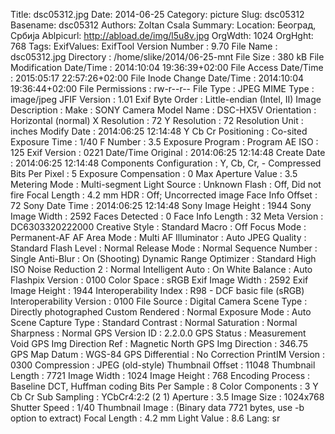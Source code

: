 Title: dsc05312.jpg
Date: 2014-06-25
Category: picture
Slug: dsc05312
Basename: dsc05312
Authors: Zoltan Csala
Summary:
Location: Београд, Србија
Ablpicurl: http://abload.de/img/l5u8v.jpg
OrgWdth: 1024
OrgHght: 768
Tags:
ExifValues: ExifTool Version Number : 9.70
            File Name : dsc05312.jpg
            Directory : /home/slike/2014/06-25-mnt
            File Size : 380 kB
            File Modification Date/Time : 2014:10:04 19:36:39+02:00
            File Access Date/Time : 2015:05:17 22:57:26+02:00
            File Inode Change Date/Time : 2014:10:04 19:36:44+02:00
            File Permissions : rw-r--r--
            File Type : JPEG
            MIME Type : image/jpeg
            JFIF Version : 1.01
            Exif Byte Order : Little-endian (Intel, II)
            Image Description :
            Make : SONY
            Camera Model Name : DSC-HX5V
            Orientation : Horizontal (normal)
            X Resolution : 72
            Y Resolution : 72
            Resolution Unit : inches
            Modify Date : 2014:06:25 12:14:48
            Y Cb Cr Positioning : Co-sited
            Exposure Time : 1/40
            F Number : 3.5
            Exposure Program : Program AE
            ISO : 125
            Exif Version : 0221
            Date/Time Original : 2014:06:25 12:14:48
            Create Date : 2014:06:25 12:14:48
            Components Configuration : Y, Cb, Cr, -
            Compressed Bits Per Pixel : 5
            Exposure Compensation : 0
            Max Aperture Value : 3.5
            Metering Mode : Multi-segment
            Light Source : Unknown
            Flash : Off, Did not fire
            Focal Length : 4.2 mm
            HDR : Off; Uncorrected image
            Face Info Offset : 72
            Sony Date Time : 2014:06:25 12:14:48
            Sony Image Height : 1944
            Sony Image Width : 2592
            Faces Detected : 0
            Face Info Length : 32
            Meta Version : DC6303320222000
            Creative Style : Standard
            Macro : Off
            Focus Mode : Permanent-AF
            AF Area Mode : Multi
            AF Illuminator : Auto
            JPEG Quality : Standard
            Flash Level : Normal
            Release Mode : Normal
            Sequence Number : Single
            Anti-Blur : On (Shooting)
            Dynamic Range Optimizer : Standard
            High ISO Noise Reduction 2 : Normal
            Intelligent Auto : On
            White Balance : Auto
            Flashpix Version : 0100
            Color Space : sRGB
            Exif Image Width : 2592
            Exif Image Height : 1944
            Interoperability Index : R98 - DCF basic file (sRGB)
            Interoperability Version : 0100
            File Source : Digital Camera
            Scene Type : Directly photographed
            Custom Rendered : Normal
            Exposure Mode : Auto
            Scene Capture Type : Standard
            Contrast : Normal
            Saturation : Normal
            Sharpness : Normal
            GPS Version ID : 2.2.0.0
            GPS Status : Measurement Void
            GPS Img Direction Ref : Magnetic North
            GPS Img Direction : 346.75
            GPS Map Datum : WGS-84
            GPS Differential : No Correction
            PrintIM Version : 0300
            Compression : JPEG (old-style)
            Thumbnail Offset : 11048
            Thumbnail Length : 7721
            Image Width : 1024
            Image Height : 768
            Encoding Process : Baseline DCT, Huffman coding
            Bits Per Sample : 8
            Color Components : 3
            Y Cb Cr Sub Sampling : YCbCr4:2:2 (2 1)
            Aperture : 3.5
            Image Size : 1024x768
            Shutter Speed : 1/40
            Thumbnail Image : (Binary data 7721 bytes, use -b option to extract)
            Focal Length : 4.2 mm
            Light Value : 8.6
Lang: sr


